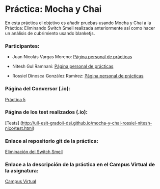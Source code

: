 # Práctica: Mocha y Chai

En esta práctica el objetivo es añadir pruebas usando Mocha y Chai a la Práctica: Eliminando Switch Smell realizada anteriormente así como hacer un análisis de cubrimiento usando blanketjs.

### Participantes:

* Juan Nicolás Vargas Moreno: [Página personal de prácticas](http://alu0100706734.github.io/)

* Nitesh Gul Ramnani: [Página personal de prácticas](http://alu0100814651.github.io/blog/index.html)

* Rossiel Dinosca González Ramírez: [Página personal de prácticas](http://alu0100763478.github.io/)

### Página del Conversor (.io):

[Práctica 5](http://ull-esit-gradoii-dsi.github.io/mocha-y-chai-rossiel-nitesh-nico/)

### Página de los test realizados (.io):

[Tests] (http://ull-esit-gradoii-dsi.github.io/mocha-y-chai-rossiel-nitesh-nico/test.html)

### Enlace al repositorio git de la práctica:

[Eliminación del Switch Smell](https://github.com/ULL-ESIT-GRADOII-DSI/mocha-y-chai-rossiel-nitesh-nico)

### Enlace a la descripción de la práctica en el Campus Virtual de la asignatura:

[Campus Virtual](https://campusvirtual.ull.es/1516/mod/page/view.php?id=182938)
